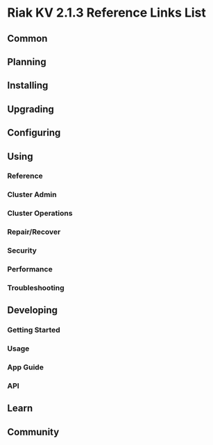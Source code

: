 
# Riak KV 2.1.3 Reference Links List


## Common

[downloads]: /riak/kv/2.1.1/downloads/
[install index]: /riak/kv/2.1.1/setup/installing
[upgrade index]: /riak/kv/2.1.1/upgrading
[plan index]: /riak/kv/2.1.1/planning
[config index]: /riak/2.1.3/using/configuring/
[config reference]: /riak/kv/2.1.1/configuring/reference/
[manage index]: /riak/kv/2.1.1/using/managing
[performance index]: /riak/kv/2.1.1/using/performance
[glossary vnode]: /riak/kv/2.1.1/learn/glossary/#vnode
[contact basho]: http://basho.com/contact/


## Planning

[plan index]: /riak/kv/2.1.1/setup/planning
[plan start]: /riak/kv/2.1.1/setup/planning/start
[plan backend]: /riak/kv/2.1.1/setup/planning/backend
[plan backend bitcask]: /riak/kv/2.1.1/setup/planning/backend/bitcask
[plan backend leveldb]: /riak/kv/2.1.1/setup/planning/backend/leveldb
[plan backend memory]: /riak/kv/2.1.1/setup/planning/backend/memory
[plan backend multi]: /riak/kv/2.1.1/setup/planning/backend/multi
[plan cluster capacity]: /riak/kv/2.1.1/setup/planning/cluster-capacity
[plan bitcask capacity]: /riak/kv/2.1.1/setup/planning/bitcask-capacity-calc
[plan best practices]: /riak/kv/2.1.1/setup/planning/best-practices
[plan future]: /riak/kv/2.1.1/setup/planning/future


## Installing

[install index]: /riak/kv/2.1.1/setup/installing
[install aws]: /riak/kv/2.1.1/setup/installing/amazon-web-services
[install debian & ubuntu]: /riak/kv/2.1.1/setup/installing/debian-ubuntu
[install freebsd]: /riak/kv/2.1.1/setup/installing/freebsd
[install mac osx]: /riak/kv/2.1.1/setup/installing/mac-osx
[install rhel & centos]: /riak/kv/2.1.1/setup/installing/rhel-centos
[install smartos]: /riak/kv/2.1.1/setup/installing/smartos
[install solaris]: /riak/kv/2.1.1/setup/installing/solaris
[install suse]: /riak/kv/2.1.1/setup/installing/suse
[install windows azure]: /riak/kv/2.1.1/setup/installing/windows-azure

[install source index]: /riak/kv/2.1.1/setup/installing/source
[install source erlang]: /riak/kv/2.1.1/setup/installing/source/erlang
[install source jvm]: /riak/kv/2.1.1/setup/installing/source/jvm

[install verify]: /riak/kv/2.1.1/setup/installing/verify


## Upgrading

[upgrade index]: /riak/kv/2.1.1/setup/upgrading
[upgrade checklist]: /riak/kv/2.1.1/setup/upgrading/checklist
[upgrade version]: /riak/kv/2.1.1/setup/upgrading/version
[upgrade cluster]: /riak/kv/2.1.1/setup/upgrading/cluster
[upgrade mdc]: /riak/kv/2.1.1/setup/upgrading/multi-datacenter
[upgrade downgrade]: /riak/kv/2.1.1/setup/upgrading/downgrade


## Configuring

[config index]: /riak/kv/2.1.1/configuring
[config basic]: /riak/kv/2.1.1/configuring/basic
[config backend]: /riak/kv/2.1.1/configuring/backend
[config manage]: /riak/kv/2.1.1/configuring/managing
[config reference]: /riak/kv/2.1.1/configuring/reference/
[config strong consistency]: /riak/kv/2.1.1/configuring/strong-consistency
[config load balance]: /riak/kv/2.1.1/configuring/load-balancing-proxy
[config mapreduce]: /riak/kv/2.1.1/configuring/mapreduce
[config search]: /riak/kv/2.1.1/configuring/search/

[config v3 mdc]: /riak/kv/2.1.1/configuring/v3-multi-datacenter
[config v3 nat]: /riak/kv/2.1.1/configuring/v3-multi-datacenter/nat
[config v3 quickstart]: /riak/kv/2.1.1/configuring/v3-multi-datacenter/quick-start
[config v3 ssl]: /riak/kv/2.1.1/configuring/v3-multi-datacenter/ssl

[config v2 mdc]: /riak/kv/2.1.1/configuring/v2-multi-datacenter
[config v2 nat]: /riak/kv/2.1.1/configuring/v2-multi-datacenter/nat
[config v2 quickstart]: /riak/kv/2.1.1/configuring/v2-multi-datacenter/quick-start
[config v2 ssl]: /riak/kv/2.1.1/configuring/v2-multi-datacenter/ssl



## Using

[use index]: /riak/kv/2.1.1/using/
[use admin commands]: /riak/kv/2.1.1/using/cluster-admin-commands
[use running cluster]: /riak/kv/2.1.1/using/running-a-cluster

### Reference

[use ref custom code]: /riak/kv/2.1.1/using/reference/custom-code
[use ref handoff]: /riak/kv/2.1.1/using/reference/handoff
[use ref monitoring]: /riak/kv/2.1.1/using/reference/statistics-monitoring
[use ref search]: /riak/kv/2.1.1/using/reference/search
[use ref 2i]: /riak/kv/2.1.1/using/reference/secondary-indexes
[use ref snmp]: /riak/kv/2.1.1/using/reference/snmp
[use ref strong consistency]: /riak/2.1.3/using/reference/strong-consistency
[use ref jmx]: /riak/kv/2.1.1/using/reference/jmx
[use ref obj del]: /riak/kv/2.1.1/using/reference/object-deletion/
[use ref v3 mdc]: /riak/kv/2.1.1/using/reference/v3-multi-datacenter
[use ref v2 mdc]: /riak/kv/2.1.1/using/reference/v2-multi-datacenter

### Cluster Admin

[use admin index]: /riak/kv/2.1.1/using/admin/
[use admin commands]: /riak/kv/2.1.1/using/admin/commands/
[use admin riak cli]: /riak/kv/2.1.1/using/admin/riak-cli/
[use admin riak-admin]: /riak/kv/2.1.1/using/admin/riak-admin/
[use admin riak control]: /riak/kv/2.1.1/using/admin/riak-control/

### Cluster Operations

[cluster ops add remove node]: /riak/kv/2.1.1/using/cluster-operations/adding-removing-nodes
[cluster ops inspect node]: /riak/kv/2.1.1/using/cluster-operations/inspecting-node
[cluster ops change info]: /riak/kv/2.1.1/using/cluster-operations/changing-cluster-info
[cluster ops load balance]: /riak/kv/2.1.1/configuring/load-balancing-proxy
[cluster ops bucket types]: /riak/kv/2.1.1/using/cluster-operations/bucket-types
[cluster ops handoff]: /riak/kv/2.1.1/using/cluster-operations/handoff
[cluster ops log]: /riak/kv/2.1.1/using/cluster-operations/logging
[cluster ops obj del]: /riak/kv/2.1.1/using/reference/object-deletion
[cluster ops backup]: /riak/kv/2.1.1/using/cluster-operations/backing-up
[cluster ops mdc]: /riak/kv/2.1.1/using/cluster-operations/multi-datacenter
[cluster ops strong consistency]: /riak/kv/2.1.1/using/cluster-operations/strong-consistency
[cluster ops 2i]: /riak/kv/2.1.1/using/cluster-operations/secondary-indexes
[cluster ops v3 mdc]: /riak/kv/2.1.1/using/cluster-operations/v3-multi-datacenter
[cluster ops v2 mdc]: /riak/kv/2.1.1/using/cluster-operations/v2-multi-datacenter

### Repair/Recover

[repair recover index]: /riak/kv/2.1.1/repair-recovery
[repair recover index]: /riak/kv/2.1.1/using/repair-recovery/failure-recovery/

### Security

[security index]: /riak/kv/2.1.1/using/security/
[security basics]: /riak/kv/2.1.1/using/security/basics
[security managing]: /riak/kv/2.1.1/using/security/managing-sources/

### Performance

[perf index]: /riak/kv/2.1.1/using/performance/
[perf benchmark]: /riak/kv/2.1.1/using/performance/benchmarking
[perf open files]: /riak/kv/2.1.1/using/performance/open-files-limit/
[perf erlang]: /riak/kv/2.1.1/using/performance/erlang
[perf aws]: /riak/kv/2.1.1/using/performance/amazon-web-services
[perf latency checklist]: /riak/kv/2.1.1/using/performance/latency-reduction

### Troubleshooting

[troubleshoot http]: /riak/kv/2.1.1/using/troubleshooting/http-204


## Developing

[dev index]: /riak/kv/2.1.1/developing
[dev client libraries]: /riak/kv/2.1.1/developing/client-libraries
[dev data model]: /riak/kv/2.1.1/developing/data-modeling
[dev data types]: /riak/kv/2.1.1/developing/data-types
[dev kv model]: /riak/kv/2.1.1/developing/key-value-modeling

### Getting Started

[getting started]: /riak/kv/2.1.1/developing/getting-started
[getting started java]: /riak/kv/2.1.1/developing/getting-started/java
[getting started ruby]: /riak/kv/2.1.1/developing/getting-started/ruby
[getting started python]: /riak/kv/2.1.1/developing/getting-started/python
[getting started php]: /riak/kv/2.1.1/developing/getting-started/php
[getting started csharp]: /riak/kv/2.1.1/developing/getting-started/csharp
[getting started nodejs]: /riak/kv/2.1.1/developing/getting-started/nodejs
[getting started erlang]: /riak/kv/2.1.1/developing/getting-started/erlang
[getting started golang]: /riak/kv/2.1.1/developing/getting-started/golang

[obj model java]: /riak/kv/2.1.1/developing/getting-started/java/object-modeling
[obj model ruby]: /riak/kv/2.1.1/developing/getting-started/ruby/object-modeling
[obj model python]: /riak/kv/2.1.1/developing/getting-started/python/object-modeling
[obj model csharp]: /riak/kv/2.1.1/developing/getting-started/csharp/object-modeling
[obj model nodejs]: /riak/kv/2.1.1/developing/getting-started/nodejs/object-modeling
[obj model erlang]: /riak/kv/2.1.1/developing/getting-started/erlang/object-modeling
[obj model golang]: /riak/kv/2.1.1/developing/getting-started/golang/object-modeling

### Usage

[usage index]: /riak/kv/2.1.1/developing/usage
[usage bucket types]: /riak/kv/2.1.1/developing/usage/bucket-types
[usage commit hooks]: /riak/kv/2.1.1/developing/usage/commit-hooks
[usage conflict resolution]: /riak/kv/2.1.1/developing/usage/conflict-resolution
[usage content types]: /riak/kv/2.1.1/developing/usage/content-types
[usage create objects]: /riak/kv/2.1.1/developing/usage/create-objects
[usage custom extractors]: /riak/kv/2.1.1/developing/usage/custom-extractors
[usage delete objects]: /riak/kv/2.1.1/developing/usage/deleting-objects
[usage mapreduce]: /riak/kv/2.1.1/developing/usage/mapreduce
[usage search]: /riak/kv/2.1.1/developing/usage/search
[usage search schema]: /riak/kv/2.1.1/developing/usage/search-schemas
[usage search data types]: /riak/kv/2.1.1/developing/usage/searching-data-types
[usage 2i]: /riak/kv/2.1.1/developing/usage/secondary-indexes
[usage update objects]: /riak/kv/2.1.1/developing/usage/updating-objects

### App Guide

[apps mapreduce]: /riak/kv/2.1.1/developing/app-guide/advanced-mapreduce
[apps replication properties]: /riak/kv/2.1.1/developing/app-guide/replication-properties
[apps strong consistency]: /riak/kv/2.1.1/developing/app-guide/strong-consistency

### API

[dev api backend]: /riak/kv/2.1.1/developing/api/backend
[dev api http]: /riak/kv/2.1.1/developing/api/http
[dev api http status]: /riak/kv/2.1.1/developing/api/http/status
[dev api pbc]: /riak/kv/2.1.1/developing/api/protocol-buffers/


## Learn

[learn new nosql]: /riak/kv/learn/new-to-nosql
[learn use cases]: /riak/kv/learn/use-cases
[learn why riak]: /riak/kv/learn/why-riak-kv

[glossary]: /riak/kv/2.1.1/learn/glossary/
[glossary aae]: /riak/kv/2.1.1/learn/glossary/#active-anti-entropy-aae
[glossary read rep]: /riak/kv/2.1.1/learn/glossary/#read-repair
[glossary vnode]: /riak/kv/2.1.1/learn/glossary/#vnode

[concept aae]: /riak/kv/2.1.1/learn/concepts/active-anti-entropy/
[concept buckets]: /riak/kv/2.1.1/learn/concepts/buckets
[concept cap neg]: /riak/kv/2.1.1/learn/concepts/capability-negotiation
[concept causal context]: /riak/kv/2.1.1/learn/concepts/causal-context
[concept clusters]: /riak/kv/2.1.1/learn/concepts/clusters/
[concept crdts]: /riak/kv/2.1.1/learn/concepts/crdts
[concept eventual consistency]: /riak/kv/2.1.1/learn/concepts/eventual-consistency
[concept keys objects]: /riak/kv/2.1.1/learn/concepts/keys-and-objects
[concept replication]: /riak/kv/2.1.1/learn/concepts/replication
[concept strong consistency]: /riak/kv/2.1.1/learn/concepts/strong-consistency
[concept vnodes]: /riak/kv/2.1.1/learn/concepts/vnodes



## Community

[community]: /community
[community projects]: /community/projects
[reporting bugs]: /community/reporting-bugs
[taishi]: /community/taishi


